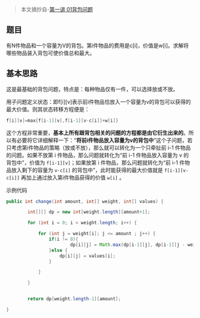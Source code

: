 > 本文摘抄自-[第一讲 01背包问题](https://www.kancloud.cn/kancloud/pack/70125)

## 题目

有N件物品和一个容量为V的背包。第i件物品的费用是c[i]，价值是w[i]。求解将哪些物品装入背包可使价值总和最大。

## 基本思路

这是最基础的背包问题，特点是：每种物品仅有一件，可以选择放或不放。

用子问题定义状态：即f[i][v]表示前i件物品恰放入一个容量为v的背包可以获得的最大价值。则其状态转移方程便是：

```java
f[i][v]=max{f[i-1][v],f[i-1][v-c[i]]+w[i]}
```

这个方程非常重要，**基本上所有跟背包相关的问题的方程都是由它衍生出来的**。所以有必要将它详细解释一下：“**将前i件物品放入容量为v的背包中**”这个子问题，若只考虑第i件物品的策略（放或不放），那么就可以转化为一个只牵扯前 i-1 件物品的问题。如果不放第 i 件物品，那么问题就转化为“前 i-1 件物品放入容量为 v 的背包中”，价值为 `f[i-1][v]`；如果放第 i 件物品，那么问题就转化为“前 i-1 件物品放入剩下的容量为 `v-c[i]` 的背包中”，此时能获得的最大价值就是 `f[i-1][v-c[i]]` 再加上通过放入第i件物品获得的价值 `w[i]` 。

示例代码

```java
public int change(int amount, int[] weight, int[] values) {

        int[][] dp = new int[weight.length][amount+1];

        for (int i = 0; i < weight.length; i++) {

            for (int j = weight[i]; j <= amount ; j++) {
                if(i != 0){
                        dp[i][j] = Math.max(dp[i-1][j], dp[i-1][j - weight[i]] + values[i]);
                }else {
                    dp[i][j] = values[i];
                }

            }

        }


        return dp[weight.length-1][amount];

}
```

